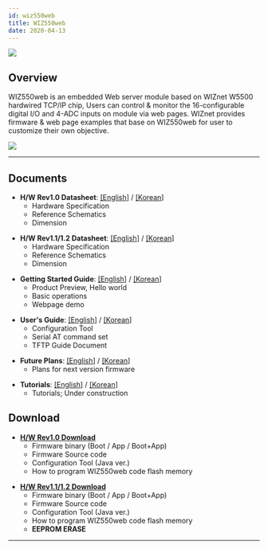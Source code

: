 ```yaml
---
id: wiz550web
title: WIZ550web
date: 2020-04-13
---
```


![](/document_framework/img/products/wiz550web/wiz550web_001_small.png)

## Overview

WIZ550web is an embedded Web server module based on WIZnet W5500
hardwired TCP/IP chip, Users can control & monitor the 16-configurable
digital I/O and 4-ADC inputs on module via web pages. WIZnet provides
firmware & web page examples that base on WIZ550web for user to
customize their own objective.

![](/document_framework/img/products/wiz550web/wiz550webgsg/wiz550web_product_preview.png)

-----



## Documents



  - **H/W Rev1.0 Datasheet**:
    [\[English](/products/wiz550web/wiz550webds_en)\] /
    [\[Korean](/products/wiz550web/wiz550webds_kr)\] 
      - Hardware Specification
      - Reference Schematics
      - Dimension

<!-- end list -->

  - **H/W Rev1.1/1.2 Datasheet**:
    [\[English](/products/wiz550web/wiz550webds_rev1.1_en)\] /
    [\[Korean](/products/wiz550web/wiz550webds_rev1.1_kr)\] 
      - Hardware Specification
      - Reference Schematics
      - Dimension

<!-- end list -->

  - **Getting Started Guide**:
    [\[English](/products/wiz550web/wiz550webgsg_en)\] /
    [\[Korean](/products/wiz550web/wiz550webgsg_kr)\]
      - Product Preview, Hello world
      - Basic operations
      - Webpage demo

<!-- end list -->

  - **User's Guide**: [\[English](/products/wiz550web/wiz550webug_en)\]
    / [\[Korean](/products/wiz550web/wiz550webug_kr)\]
      - Configuration Tool
      - Serial AT command set
      - TFTP Guide Document

<!-- end list -->

  - **Future Plans**: [\[English](/products/wiz550web/wiz550webfp_en)\]
    / [\[Korean](/products/wiz550web/wiz550webfp_kr)\]
      - Plans for next version firmware

<!-- end list -->

  - **Tutorials**:
    [\[English](/products/wiz550web/wiz550web_tutorial_en)\] /
    [\[Korean](/products/wiz550web/wiz550web_tutorial_kr)\]
      - Tutorials; Under construction


## Download

  - **[H/W Rev1.0 Download](/products/wiz550web/wiz550web_download)**
      - Firmware binary (Boot / App / Boot+App)
      - Firmware Source code 
      - Configuration Tool (Java ver.)
      - How to program WIZ550web code flash memory

<!-- end list -->

  - **[H/W Rev1.1/1.2
    Download](/products/wiz550web/wiz550web_download_rev1.1)**
      - Firmware binary (Boot / App / Boot+App)
      - Firmware Source code 
      - Configuration Tool (Java ver.)
      - How to program WIZ550web code flash memory
      - **EEPROM ERASE**



-----
